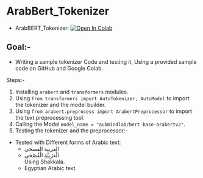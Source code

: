 # ArabBert_Tokenizer

- ArabBERT_Tokenizer: [![Open In Colab][COLAB]](https://drive.google.com/file/d/1xXFYmHlsEtd-uosuoiZlkdKSJWqrawZn/view?usp=share_link)

## Goal:-
- Writing a sample tokenizer Code and testing it, Using a provided sample code on GitHub and Google Colab.

Steps:-
1. Installing `arabert` and `transformers` modules.
1. Using `from transformers import AutoTokenizer, AutoModel` to import the tokenizer and the model builder.
1. Using `from arabert.preprocess import ArabertPreprocessor` to import the text preprocessing tool.
1. Calling the Model `model_name = "aubmindlab/bert-base-arabertv2"`.
1. Testing the tokenizer and the preprocessor:-
  - Tested with Different forms of Arabic text:
    - <div dir="rtl"> العربية الفصحى </div>
    - <div dir="rtl"> الْعَرَبِيَّةِ الْفُصْحَى </div> Using Shakkala.
    - Egyptian Arabic text.


[COLAB]: https://colab.research.google.com/assets/colab-badge.svg
